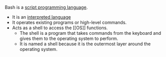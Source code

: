 Bash is a [script programming language](https://en.wikipedia.org/wiki/Scripting_language).

- It is an [interpreted language](https://kb.iu.edu/d/agsz#:~:text=The%20difference%20between%20an%20interpreted,program%20written%20in%20assembly%20language.)
- It operates existing programs or high-level commands.
- Acts as a shell to access the [[OS]] functions.
	- The shell is a program that takes commands from the keyboard and gives them to the operating system to perform.
	- It is named a shell because it is the outermost layer around the operating system.

